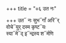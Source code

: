 +++
title = "०६ उत नः"

+++
उत᳓ नः सुभ᳓गाँ अरि᳓र्  
वोचे᳓युर् दस्म कृष्ट᳓यः  
स्या᳓मे᳓द् इ᳓न्द्रस्य श᳓र्मणि